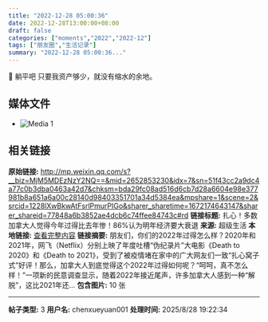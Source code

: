 ```yaml
---
title: "2022-12-28 05:00:36"
date: 2022-12-28T13:00:00+08:00
draft: false
categories: ["moments","2022","2022-12"]
tags: ["朋友圈","生活记录"]
summary: "2022-12-28 05:00:36..."
---
```


🥰 躺平吧
​只要我资产够少，就没有缩水的余地。

## 媒体文件

- ![Media 1](/Moments/photos/2022-12-28/202212280500360.jpg)

## 相关链接

**原始链接:** http://mp.weixin.qq.com/s?__biz=MjM5MDEzNzY2NQ==&mid=2652853230&idx=7&sn=51f43cc2a9dc4a77c0b3dba0463a42d7&chksm=bda29fc08ad516d6cb7d28a6604e98e377981b8a651a6a00c28140d98403351701a34d5384ea&mpshare=1&scene=2&srcid=1228lXwBkwAtFsrlPmurPIGo&sharer_sharetime=1672174643147&sharer_shareid=77848a6b3852ae4dcb6c74ffee84743c#rd
**链接标题:** 扎心！多数加拿大人觉得今年过得比去年惨！86%认为明年经济要大衰退
**来源:** 超级生活
**本地链接:** [查看完整内容](/link_content/2022/12/2022-12-28-3/link_content/)
**链接摘要:** 朋友们，你们的2022年过得怎么样？2020年和2021年，网飞（Netflix）分别上映了年度吐槽“伪纪录片”大电影《Death to 2020》和《Death to 2021》，受到了被疫情堵在家中的广大网友们一致“扎心窝子式”好评！那么，加拿大人到底觉得这个2022年过得如何呢？“呵呵，真不怎么样！”一项新的民意调查显示，随着2022年接近尾声，许多加拿大人感到一种“解脱”，这比2021年还...
**包含图片:** 10 张

---

**帖子类型:** 3
**用户名:** chenxueyuan001
**处理时间:** 2025/8/28 19:22:34